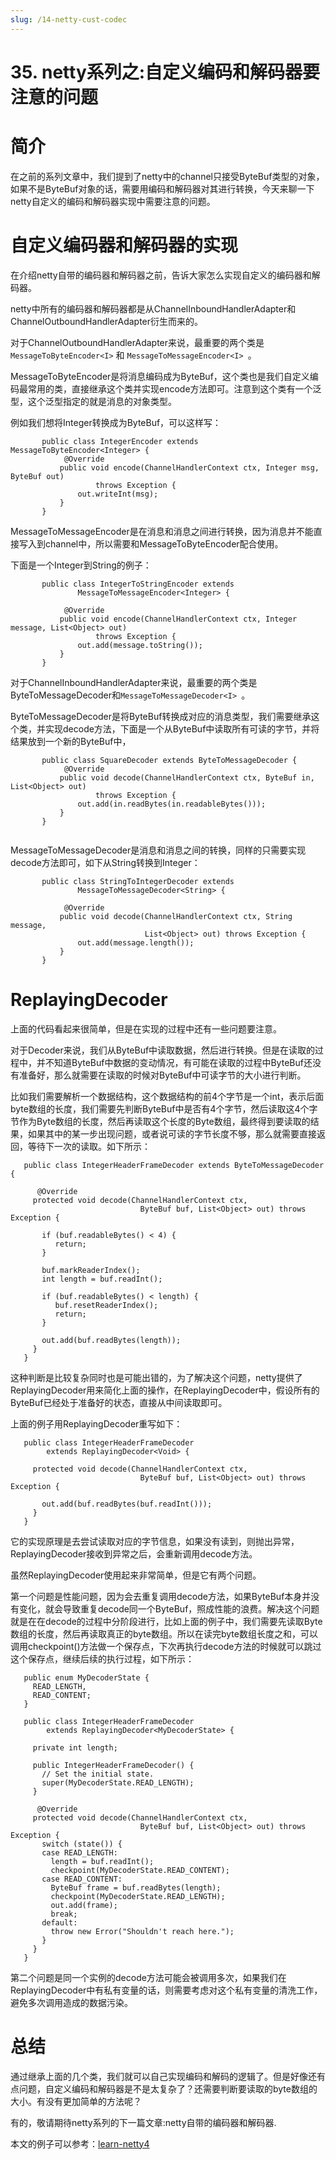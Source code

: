 ```yaml
---
slug: /14-netty-cust-codec
---
```


# 35. netty系列之:自定义编码和解码器要注意的问题



# 简介

在之前的系列文章中，我们提到了netty中的channel只接受ByteBuf类型的对象，如果不是ByteBuf对象的话，需要用编码和解码器对其进行转换，今天来聊一下netty自定义的编码和解码器实现中需要注意的问题。

# 自定义编码器和解码器的实现

在介绍netty自带的编码器和解码器之前，告诉大家怎么实现自定义的编码器和解码器。

netty中所有的编码器和解码器都是从ChannelInboundHandlerAdapter和ChannelOutboundHandlerAdapter衍生而来的。

对于ChannelOutboundHandlerAdapter来说，最重要的两个类是`MessageToByteEncoder<I>` 和 `MessageToMessageEncoder<I> `。

MessageToByteEncoder是将消息编码成为ByteBuf，这个类也是我们自定义编码最常用的类，直接继承这个类并实现encode方法即可。注意到这个类有一个泛型，这个泛型指定的就是消息的对象类型。

例如我们想将Integer转换成为ByteBuf，可以这样写：

```
       public class IntegerEncoder extends MessageToByteEncoder<Integer> {
            @Override
           public void encode(ChannelHandlerContext ctx, Integer msg, ByteBuf out)
                   throws Exception {
               out.writeInt(msg);
           }
       }
```

MessageToMessageEncoder是在消息和消息之间进行转换，因为消息并不能直接写入到channel中，所以需要和MessageToByteEncoder配合使用。

下面是一个Integer到String的例子：

```
       public class IntegerToStringEncoder extends
               MessageToMessageEncoder<Integer> {
  
            @Override
           public void encode(ChannelHandlerContext ctx, Integer message, List<Object> out)
                   throws Exception {
               out.add(message.toString());
           }
       }
```

对于ChannelInboundHandlerAdapter来说，最重要的两个类是ByteToMessageDecoder和`MessageToMessageDecoder<I> `。

ByteToMessageDecoder是将ByteBuf转换成对应的消息类型，我们需要继承这个类，并实现decode方法，下面是一个从ByteBuf中读取所有可读的字节，并将结果放到一个新的ByteBuf中，

```
       public class SquareDecoder extends ByteToMessageDecoder {
            @Override
           public void decode(ChannelHandlerContext ctx, ByteBuf in, List<Object> out)
                   throws Exception {
               out.add(in.readBytes(in.readableBytes()));
           }
       }
   
```

MessageToMessageDecoder是消息和消息之间的转换，同样的只需要实现decode方法即可，如下从String转换到Integer：

```
       public class StringToIntegerDecoder extends
               MessageToMessageDecoder<String> {
  
            @Override
           public void decode(ChannelHandlerContext ctx, String message,
                              List<Object> out) throws Exception {
               out.add(message.length());
           }
       }
```

# ReplayingDecoder

上面的代码看起来很简单，但是在实现的过程中还有一些问题要注意。

对于Decoder来说，我们从ByteBuf中读取数据，然后进行转换。但是在读取的过程中，并不知道ByteBuf中数据的变动情况，有可能在读取的过程中ByteBuf还没有准备好，那么就需要在读取的时候对ByteBuf中可读字节的大小进行判断。

比如我们需要解析一个数据结构，这个数据结构的前4个字节是一个int，表示后面byte数组的长度，我们需要先判断ByteBuf中是否有4个字节，然后读取这4个字节作为Byte数组的长度，然后再读取这个长度的Byte数组，最终得到要读取的结果，如果其中的某一步出现问题，或者说可读的字节长度不够，那么就需要直接返回，等待下一次的读取。如下所示：

```
   public class IntegerHeaderFrameDecoder extends ByteToMessageDecoder {
  
      @Override
     protected void decode(ChannelHandlerContext ctx,
                             ByteBuf buf, List<Object> out) throws Exception {
  
       if (buf.readableBytes() < 4) {
          return;
       }
  
       buf.markReaderIndex();
       int length = buf.readInt();
  
       if (buf.readableBytes() < length) {
          buf.resetReaderIndex();
          return;
       }
  
       out.add(buf.readBytes(length));
     }
   }
```

这种判断是比较复杂同时也是可能出错的，为了解决这个问题，netty提供了 ReplayingDecoder用来简化上面的操作，在ReplayingDecoder中，假设所有的ByteBuf已经处于准备好的状态，直接从中间读取即可。

上面的例子用ReplayingDecoder重写如下：

```
   public class IntegerHeaderFrameDecoder
        extends ReplayingDecoder<Void> {
  
     protected void decode(ChannelHandlerContext ctx,
                             ByteBuf buf, List<Object> out) throws Exception {
  
       out.add(buf.readBytes(buf.readInt()));
     }
   }
```

它的实现原理是去尝试读取对应的字节信息，如果没有读到，则抛出异常，ReplayingDecoder接收到异常之后，会重新调用decode方法。

虽然ReplayingDecoder使用起来非常简单，但是它有两个问题。

第一个问题是性能问题，因为会去重复调用decode方法，如果ByteBuf本身并没有变化，就会导致重复decode同一个ByteBuf，照成性能的浪费。解决这个问题就是在在decode的过程中分阶段进行，比如上面的例子中，我们需要先读取Byte数组的长度，然后再读取真正的byte数组。所以在读完byte数组长度之和，可以调用checkpoint()方法做一个保存点，下次再执行decode方法的时候就可以跳过这个保存点，继续后续的执行过程，如下所示：

```
   public enum MyDecoderState {
     READ_LENGTH,
     READ_CONTENT;
   }
  
   public class IntegerHeaderFrameDecoder
        extends ReplayingDecoder<MyDecoderState> {
  
     private int length;
  
     public IntegerHeaderFrameDecoder() {
       // Set the initial state.
       super(MyDecoderState.READ_LENGTH);
     }
  
      @Override
     protected void decode(ChannelHandlerContext ctx,
                             ByteBuf buf, List<Object> out) throws Exception {
       switch (state()) {
       case READ_LENGTH:
         length = buf.readInt();
         checkpoint(MyDecoderState.READ_CONTENT);
       case READ_CONTENT:
         ByteBuf frame = buf.readBytes(length);
         checkpoint(MyDecoderState.READ_LENGTH);
         out.add(frame);
         break;
       default:
         throw new Error("Shouldn't reach here.");
       }
     }
   }
```

第二个问题是同一个实例的decode方法可能会被调用多次，如果我们在ReplayingDecoder中有私有变量的话，则需要考虑对这个私有变量的清洗工作，避免多次调用造成的数据污染。

# 总结

通过继承上面的几个类，我们就可以自己实现编码和解码的逻辑了。但是好像还有点问题，自定义编码和解码器是不是太复杂了？还需要判断要读取的byte数组的大小。有没有更加简单的方法呢？

有的，敬请期待netty系列的下一篇文章:netty自带的编码器和解码器.

本文的例子可以参考：[learn-netty4](https://github.com/ddean2009/learn-netty4)

